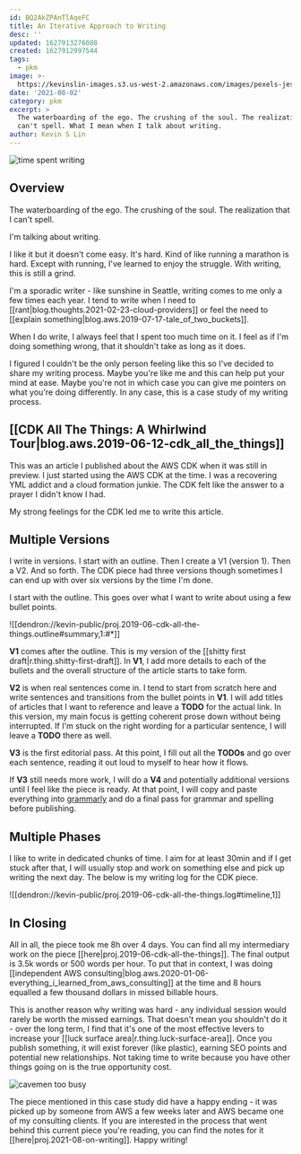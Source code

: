 ```yaml
---
id: BQ2AkZPAnTlAqeFC
title: An Iterative Approach to Writing
desc: ''
updated: 1627913276088
created: 1627912997544
tags:
  - pkm
image: >-
  https://kevinslin-images.s3.us-west-2.amazonaws.com/images/pexels-jeshootscom-714701.jpg
date: '2021-08-02'
category: pkm
excerpt: >
  The waterboarding of the ego. The crushing of the soul. The realization that I
  can't spell. What I mean when I talk about writing.
author: Kevin S Lin
---
```


![time spent writing](https://kevinslin-images.s3.us-west-2.amazonaws.com/images/pexels-jeshootscom-714701.jpg)

## Overview

The waterboarding of the ego. The crushing of the soul. The realization that I can't spell. 
 
I'm talking about writing.

I like it but it doesn't come easy. It's hard. Kind of like running a marathon is hard. Except with running, I've learned to enjoy the struggle. With writing, this is still a grind. 

I'm a sporadic writer - like sunshine in Seattle, writing comes to me only a few times each year. I tend to write when I need to [[rant|blog.thoughts.2021-02-23-cloud-providers]] or feel the need to [[explain something|blog.aws.2019-07-17-tale_of_two_buckets]].

When I do write, I always feel that I spent too much time on it. I feel as if I'm doing something wrong, that it shouldn't take as long as it does. 

I figured I couldn't be the only person feeling like this so I've decided to share my writing process. Maybe you're like me and this can help put your mind at ease. Maybe you're not in which case you can give me pointers on what you're doing differently. In any case, this is a case study of my writing process.

## [[CDK All The Things: A Whirlwind Tour|blog.aws.2019-06-12-cdk_all_the_things]]

This was an article I published about the AWS CDK when it was still in preview.  I just started using the AWS CDK at the time. I was a recovering YML addict and a cloud formation junkie. The CDK felt like the answer to a prayer I didn't know I had.

My strong feelings for the CDK led me to write this article. 

## Multiple Versions

I write in versions. I start with an outline. Then I create a V1 (version 1). Then a V2. And so forth.  The CDK piece had three versions though sometimes I can end up with over six versions by the time I'm done.

I start with the outline. This goes over what I want to write about using a few bullet points.

![[dendron://kevin-public/proj.2019-06-cdk-all-the-things.outline#summary,1:#*]]

**V1** comes after the outline. This is my version of the [[shitty first draft|r.thing.shitty-first-draft]]. In **V1**, I add more details to each of the bullets and the overall structure of the article starts to take form. 

**V2** is when real sentences come in. I tend to start from scratch here and write sentences and transitions from the bullet points in **V1**. I will add titles of articles that I want to reference and leave a **TODO** for the actual link. In this version, my main focus is getting coherent prose down without being interrupted. If I'm stuck on the right wording for a particular sentence, I will leave a **TODO** there as well. 

**V3** is the first editorial pass. At this point, I fill out all the **TODOs** and go over each sentence, reading it out loud to myself to hear how it flows. 

If **V3** still needs more work, I will do a **V4** and potentially additional versions until I feel like the piece is ready.  At that point, I will copy and paste everything into [grammarly](https://www.grammarly.com/) and do a final pass for grammar and spelling before publishing. 

## Multiple Phases

I like to write in dedicated chunks of time. I aim for at least 30min and if I get stuck after that, I will usually stop and work on something else and pick up writing the next day. The below is my writing log for the CDK piece. 

![[dendron://kevin-public/proj.2019-06-cdk-all-the-things.log#timeline,1]]

## In Closing

All in all, the piece took me 8h over 4 days. You can find all my intermediary work on the piece [[here|proj.2019-06-cdk-all-the-things]]. The final output is 3.5k words or 500 words per hour. To put that in context, I was doing [[independent AWS consulting|blog.aws.2020-01-06-everything_i_learned_from_aws_consulting]] at the time and 8 hours equalled a few thousand dollars in missed billable hours. 

This is another reason why writing was hard - any individual session would rarely be worth the missed earnings. That doesn't mean you shouldn't do it  - over the long term, I find that it's one of the most effective levers to increase your [[luck surface area|r.thing.luck-surface-area]]. Once you publish something, it will exist forever (like plastic), earning SEO points and potential new relationships.  Not taking time to write because you have other things going on is the true opportunity cost.

![cavemen too busy](https://kevinslin-images.s3.us-west-2.amazonaws.com/images/no-thanks-were-too-busy1.jpeg)

The piece mentioned in this case study did have a happy ending - it was picked up by someone from AWS a few weeks later and AWS became one of my consulting clients.  If you are interested in the process that went behind this current piece you're reading, you can find the notes for it [[here|proj.2021-08-on-writing]]. Happy writing!





